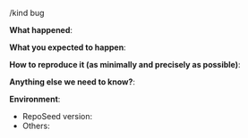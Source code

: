 <!--
This form is for bug reports and feature requests ONLY!  
If you're looking for help check out [our support guidelines](/SUPPORT.md).
-->
/kind bug

**What happened**:

**What you expected to happen**:

**How to reproduce it (as minimally and precisely as possible)**:


**Anything else we need to know?**:

**Environment**:
- RepoSeed version:  
- Others:
